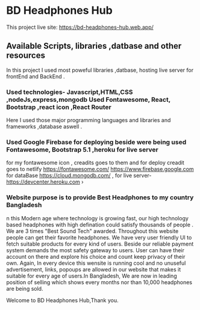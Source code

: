 # BD Headphones Hub

This project live site: https://bd-headphones-hub.web.app/

## Available Scripts, libraries ,datbase and other resources

In this project I used most poweful libraries ,datbase, hosting live server for frontEnd and BackEnd .

### Used technologies- Javascript,HTML,CSS ,nodeJs,express,mongodb Used Fontawesome, React, Bootstrap ,react icon ,React Router

Here I used those major programming languages and libraries and frameworks ,database aswell .

### Used Google Firebase for deploying beside were being used Fontawesome, Bootstrap 5.1 ,heroku for live server

for my fontawesome icon , creadits goes to them and for deploy creadit goes to netlify https://fontawesome.com/ https://www.firebase.google.com for dataBase https://cloud.mongodb.com/ , for live server-  https://devcenter.heroku.com ›

### Website purpose is to provide Best Headphones to my country Bangladesh
n this Modern age where technology is growing fast, our high technology based headphones with high defination could satisfy thousands of people . We are 3 times "Best Sound Tech" awarded. Throughout this website people can get their favorite headphones. We have very user friendly UI to fetch suitable products for every kind of users. Beside our reliable payment system demands the most safety gateway to users. User can have their account on there and explore his choice and count keep privacy of their own.
Again, In every device this wensite is running cool and no unuseful  advertisement,  links, popoups are allowed in our website that makes it suitable for every age of users.In Bangladesh,  We are now  in leading position of selling which shows every months nor  than 10,000 headphones are being sold. 

Welcome to BD Headphones Hub,Thank you.


